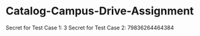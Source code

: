 # Catalog-Campus-Drive-Assignment

Secret for Test Case 1: 3
Secret for Test Case 2: 79836264464384

